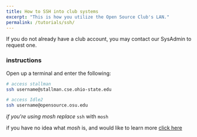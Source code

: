 ```yaml
---
title: How to SSH into club systems
excerpt: "This is how you utilize the Open Source Club's LAN."
permalink: /tutorials/ssh/
---
```


If you do not already have a club account, you may contact our SysAdmin to request one.

### instructions

Open up a terminal and enter the following:

```bash
# access stallman
ssh username@stallman.cse.ohio-state.edu

# access Idle2
ssh username@opensource.osu.edu
```

*if you're using mosh replace* `ssh` with `mosh`

if you have no idea what *mosh* is, and would like to learn more
[click here](https://mosh.mit.edu/)
